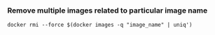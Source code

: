 ### Remove multiple images related to particular image name

```
docker rmi --force $(docker images -q "image_name" | uniq')
```